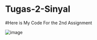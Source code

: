 # Tugas-2-Sinyal

#Here is My Code For the 2nd Assignment


![image](https://github.com/fahmifitraa/Tugas-2-Sinyal/assets/119000992/904afdda-65e5-4a46-a68c-cbdfd1727a66)
